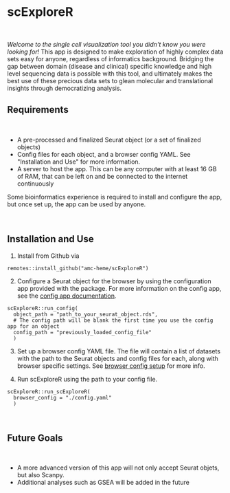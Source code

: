 # scExploreR

<br>

*Welcome to the single cell visualization tool you didn't know you were looking for!* This app is designed to make exploration of highly complex data sets easy for anyone, regardless of informatics background. Bridging the gap between domain (disease and clinical) specific knowledge and high level sequencing data is possible with this tool, and ultimately makes the best use of these precious data sets to glean molecular and translational insights through democratizing analysis. 

## Requirements

<br>

* A pre-processed and finalized Seurat object (or a set of finalized objects)
* Config files for each object, and a browser config YAML. See "Installation and Use" for more information.
* A server to host the app. This can be any computer with at least 16 GB of RAM, that can be left on and be connected to the internet continuously

Some bioinformatics experience is required to install and configure the app, but once set up, the app can be used by anyone.

<br>

## Installation and Use

1. Install from Github via
```
remotes::install_github("amc-heme/scExploreR")
```
2. Configure a Seurat object for the browser by using the configuration app provided with the package. For more information on the config app, see the [config app documentation]().
```
scExploreR::run_config(
  object_path = "path_to_your_seurat_object.rds",
  # The config path will be blank the first time you use the config app for an object
  config_path = "previously_loaded_config_file"
  )
```

3. Set up a browser config YAML file. The file will contain a list of datasets with the path to the Seurat objects and config files for each, along with browser specific settings. See [browser config setup]() for more info.

4. Run scExploreR using the path to your config file.
```
scExploreR::run_scExploreR(
  browser_config = "./config.yaml"
  )
```

<br>



## Future Goals

<br>

<!-- As stated above, the current version of the app requires manually fitting each new object to its own specific version of the app. Future versions of the app will be able to accept *any* Seurat object, automatically detect (or user specified) metadata values of interest, and build the app to provide exploration of that object. 

<br>
-->

* A more advanced version of this app will not only accept Seurat objets, but also Scanpy. 
* Additional analyses such as GSEA will be added in the future

<br>

